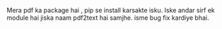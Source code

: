Mera pdf ka package hai , pip se install karsakte isku.
Iske andar sirf ek module hai jiska naam pdf2text hai samjhe.
isme bug fix kardiye bhai.